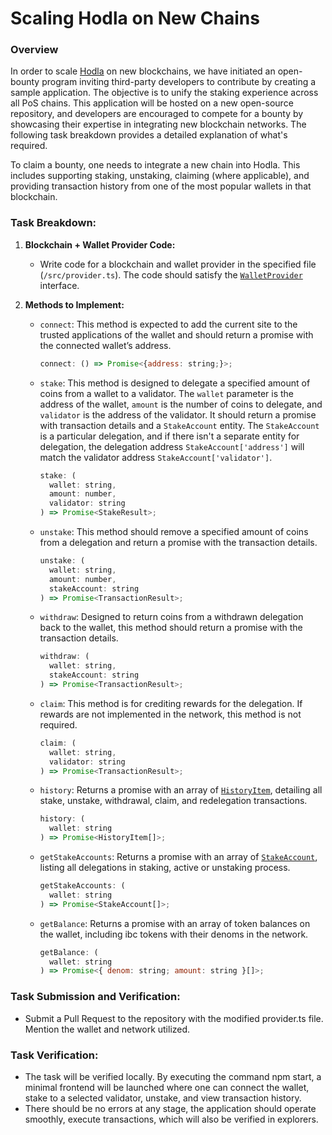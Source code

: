 # Scaling Hodla on New Chains

### Overview

In order to scale [Hodla](https://app.hodla.org) on new blockchains, we have initiated an open-bounty program inviting third-party developers to contribute by creating a sample application. The objective is to unify the staking experience across all PoS chains. This application will be hosted on a new open-source repository, and developers are encouraged to compete for a bounty by showcasing their expertise in integrating new blockchain networks. The following task breakdown provides a detailed explanation of what's required.

To claim a bounty, one needs to integrate a new chain into Hodla. This includes supporting staking, unstaking, claiming (where applicable), and providing transaction history from one of the most popular wallets in that blockchain.

### Task Breakdown:
1. **Blockchain + Wallet Provider Code:**
   - Write code for a blockchain and wallet provider in the specified file (`/src/provider.ts`). The code should satisfy the [`WalletProvider`](https://github.com/hodla-app/chain-providers/blob/main/src/types.ts#L20) interface.

2. **Methods to Implement:**
   - `connect`: This method is expected to add the current site to the trusted applications of the wallet and should return a promise with the connected wallet’s address.

     ```js
     connect: () => Promise<{address: string;}>;
     ```
   - `stake`: This method is designed to delegate a specified amount of coins from a wallet to a validator. The `wallet` parameter is the address of the wallet, `amount` is the number of coins to delegate, and `validator` is the address of the validator. It should return a promise with transaction details and a `StakeAccount` entity. The `StakeAccount` is a particular delegation, and if there isn't a separate entity for delegation, the delegation address `StakeAccount['address']` will match the validator address `StakeAccount['validator']`.

     ```js
     stake: (
       wallet: string,
       amount: number,
       validator: string
     ) => Promise<StakeResult>;
     ```
   - `unstake`: This method should remove a specified amount of coins from a delegation and return a promise with the transaction details.

     ```js
     unstake: (
       wallet: string,
       amount: number,
       stakeAccount: string
     ) => Promise<TransactionResult>;
     ```
   - `withdraw`: Designed to return coins from a withdrawn delegation back to the wallet, this method should return a promise with the transaction details.

     ```js
     withdraw: (
       wallet: string,
       stakeAccount: string
     ) => Promise<TransactionResult>;
     ```
   - `claim`: This method is for crediting rewards for the delegation. If rewards are not implemented in the network, this method is not required.

     ```js
     claim: (
       wallet: string, 
       validator: string
     ) => Promise<TransactionResult>;
     ```
   - `history`: Returns a promise with an array of [`HistoryItem`](https://github.com/hodla-app/chain-providers/blob/main/src/types.ts#L66), detailing all stake, unstake, withdrawal, claim, and redelegation transactions.

     ```js
     history: (
       wallet: string
     ) => Promise<HistoryItem[]>;
     ```
   - `getStakeAccounts`: Returns a promise with an array of [`StakeAccount`](https://github.com/hodla-app/chain-providers/blob/main/src/types.ts#L46), listing all delegations in staking, active or unstaking process.

     ```js
     getStakeAccounts: (
       wallet: string
     ) => Promise<StakeAccount[]>;
     ```
   - `getBalance`: Returns a promise with an array of token balances on the wallet, including ibc tokens with their denoms in the network.

     ```js
     getBalance: (
       wallet: string
     ) => Promise<{ denom: string; amount: string }[]>;
     ```

### Task Submission and Verification:
- Submit a Pull Request to the repository with the modified provider.ts file.
Mention the wallet and network utilized.

### Task Verification:
- The task will be verified locally. By executing the command npm start, a minimal frontend will be launched where one can connect the wallet, stake to a selected validator, unstake, and view transaction history.
- There should be no errors at any stage, the application should operate smoothly, execute transactions, which will also be verified in explorers.
